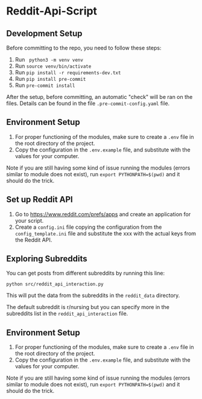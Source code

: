 # Reddit-Api-Script

## Development Setup
Before committing to the repo, you need to follow these steps:

1. Run ` python3 -m venv venv`
2. Run `source venv/bin/activate`
3. Run `pip install -r requirements-dev.txt`
4. Run `pip install pre-commit`
5. Run `pre-commit install`

After the setup, before committing, an automatic "check" will be ran on the files. Details can be found in the file `.pre-commit-config.yaml` file.

## Environment Setup
1. For proper functioning of the modules, make sure to create a `.env` file in the root directory of the project.
2. Copy the configuration in the `.env.example` file, and substitute with the values for your computer.

Note if you are still having some kind of issue running the modules (errors similar to module does not exist), run  ```export PYTHONPATH=$(pwd)``` and it should do the trick.

## Set up Reddit API

1. Go to https://www.reddit.com/prefs/apps and create an application for your script.
2. Create a `config.ini` file copying the configuration from the `config_template.ini` file and substitute the xxx with the actual keys from the Reddit API.

## Exploring Subreddits

You can get posts from different subreddits by running this line:
```commandline
python src/reddit_api_interaction.py
```
This will put the data from the subreddits in the `reddit_data` directory.

The default subreddit is r/nursing but you can specify more in the subreddits list in the `reddit_api_interaction` file.

## Environment Setup
1. For proper functioning of the modules, make sure to create a `.env` file in the root directory of the project.
2. Copy the configuration in the `.env.example` file, and substitute with the values for your computer.

Note if you are still having some kind of issue running the modules (errors similar to module does not exist), run  ```export PYTHONPATH=$(pwd)``` and it should do the trick.
